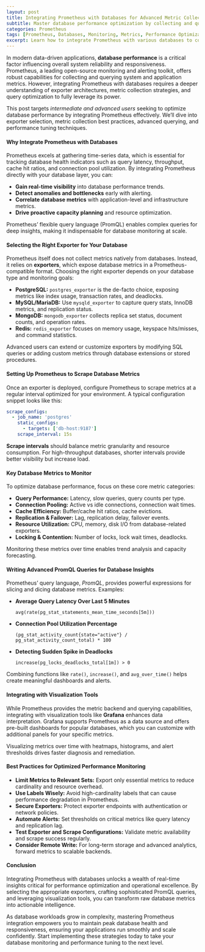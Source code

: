 ```yaml
---
layout: post  
title: Integrating Prometheus with Databases for Advanced Metric Collection and Querying  
subtitle: Master database performance optimization by collecting and querying metrics with Prometheus integration  
categories: Prometheus  
tags: [Prometheus, Databases, Monitoring, Metrics, Performance Optimization, SQL, NoSQL, Grafana, Observability]  
excerpt: Learn how to integrate Prometheus with various databases to collect, query, and analyze performance metrics, enabling advanced monitoring and optimization of database workloads.  
---
```

In modern data-driven applications, **database performance** is a critical factor influencing overall system reliability and responsiveness. Prometheus, a leading open-source monitoring and alerting toolkit, offers robust capabilities for collecting and querying system and application metrics. However, integrating Prometheus with databases requires a deeper understanding of exporter architectures, metric collection strategies, and query optimization to fully leverage its power.

This post targets *intermediate and advanced users* seeking to optimize database performance by integrating Prometheus effectively. We’ll dive into exporter selection, metric collection best practices, advanced querying, and performance tuning techniques.

#### Why Integrate Prometheus with Databases

Prometheus excels at gathering time-series data, which is essential for tracking database health indicators such as query latency, throughput, cache hit ratios, and connection pool utilization. By integrating Prometheus directly with your database layer, you can:

- **Gain real-time visibility** into database performance trends.
- **Detect anomalies and bottlenecks** early with alerting.
- **Correlate database metrics** with application-level and infrastructure metrics.
- **Drive proactive capacity planning** and resource optimization.

Prometheus’ flexible query language (PromQL) enables complex queries for deep insights, making it indispensable for database monitoring at scale.

#### Selecting the Right Exporter for Your Database

Prometheus itself does not collect metrics natively from databases. Instead, it relies on **exporters**, which expose database metrics in a Prometheus-compatible format. Choosing the right exporter depends on your database type and monitoring goals:

- **PostgreSQL:** `postgres_exporter` is the de-facto choice, exposing metrics like index usage, transaction rates, and deadlocks.
- **MySQL/MariaDB:** Use `mysqld_exporter` to capture query stats, InnoDB metrics, and replication status.
- **MongoDB:** `mongodb_exporter` collects replica set status, document counts, and operation rates.
- **Redis:** `redis_exporter` focuses on memory usage, keyspace hits/misses, and command statistics.

Advanced users can extend or customize exporters by modifying SQL queries or adding custom metrics through database extensions or stored procedures.

#### Setting Up Prometheus to Scrape Database Metrics

Once an exporter is deployed, configure Prometheus to scrape metrics at a regular interval optimized for your environment. A typical configuration snippet looks like this:

```yaml
scrape_configs:
  - job_name: 'postgres'
    static_configs:
      - targets: ['db-host:9187']
    scrape_interval: 15s
```

**Scrape intervals** should balance metric granularity and resource consumption. For high-throughput databases, shorter intervals provide better visibility but increase load.

#### Key Database Metrics to Monitor

To optimize database performance, focus on these core metric categories:

- **Query Performance:** Latency, slow queries, query counts per type.
- **Connection Pooling:** Active vs idle connections, connection wait times.
- **Cache Efficiency:** Buffer/cache hit ratios, cache evictions.
- **Replication & Failover:** Lag, replication delay, failover events.
- **Resource Utilization:** CPU, memory, disk I/O from database-related exporters.
- **Locking & Contention:** Number of locks, lock wait times, deadlocks.

Monitoring these metrics over time enables trend analysis and capacity forecasting.

#### Writing Advanced PromQL Queries for Database Insights

Prometheus’ query language, *PromQL*, provides powerful expressions for slicing and dicing database metrics. Examples:

- **Average Query Latency Over Last 5 Minutes**

  `avg(rate(pg_stat_statements_mean_time_seconds[5m]))`

- **Connection Pool Utilization Percentage**

  `(pg_stat_activity_count{state="active"} / pg_stat_activity_count_total) * 100`

- **Detecting Sudden Spike in Deadlocks**

  `increase(pg_locks_deadlocks_total[1m]) > 0`

Combining functions like `rate()`, `increase()`, and `avg_over_time()` helps create meaningful dashboards and alerts.

#### Integrating with Visualization Tools

While Prometheus provides the metric backend and querying capabilities, integrating with visualization tools like **Grafana** enhances data interpretation. Grafana supports Prometheus as a data source and offers pre-built dashboards for popular databases, which you can customize with additional panels for your specific metrics.

Visualizing metrics over time with heatmaps, histograms, and alert thresholds drives faster diagnosis and remediation.

#### Best Practices for Optimized Performance Monitoring

- **Limit Metrics to Relevant Sets:** Export only essential metrics to reduce cardinality and resource overhead.
- **Use Labels Wisely:** Avoid high-cardinality labels that can cause performance degradation in Prometheus.
- **Secure Exporters:** Protect exporter endpoints with authentication or network policies.
- **Automate Alerts:** Set thresholds on critical metrics like query latency and replication lag.
- **Test Exporter and Scrape Configurations:** Validate metric availability and scrape success regularly.
- **Consider Remote Write:** For long-term storage and advanced analytics, forward metrics to scalable backends.

#### Conclusion

Integrating Prometheus with databases unlocks a wealth of real-time insights critical for performance optimization and operational excellence. By selecting the appropriate exporters, crafting sophisticated PromQL queries, and leveraging visualization tools, you can transform raw database metrics into actionable intelligence.

As database workloads grow in complexity, mastering Prometheus integration empowers you to maintain peak database health and responsiveness, ensuring your applications run smoothly and scale confidently. Start implementing these strategies today to take your database monitoring and performance tuning to the next level.
